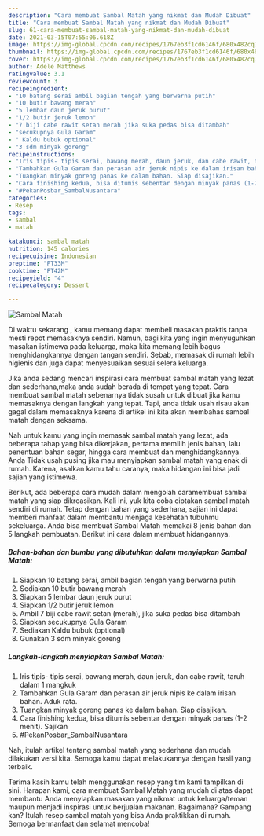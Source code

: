 ```yaml
---
description: "Cara membuat Sambal Matah yang nikmat dan Mudah Dibuat"
title: "Cara membuat Sambal Matah yang nikmat dan Mudah Dibuat"
slug: 61-cara-membuat-sambal-matah-yang-nikmat-dan-mudah-dibuat
date: 2021-03-15T07:55:06.618Z
image: https://img-global.cpcdn.com/recipes/1767eb3f1cd6146f/680x482cq70/sambal-matah-foto-resep-utama.jpg
thumbnail: https://img-global.cpcdn.com/recipes/1767eb3f1cd6146f/680x482cq70/sambal-matah-foto-resep-utama.jpg
cover: https://img-global.cpcdn.com/recipes/1767eb3f1cd6146f/680x482cq70/sambal-matah-foto-resep-utama.jpg
author: Adele Matthews
ratingvalue: 3.1
reviewcount: 3
recipeingredient:
- "10 batang serai ambil bagian tengah yang berwarna putih"
- "10 butir bawang merah"
- "5 lembar daun jeruk purut"
- "1/2 butir jeruk lemon"
- "7 biji cabe rawit setan merah jika suka pedas bisa ditambah"
- "secukupnya Gula Garam"
- " Kaldu bubuk optional"
- "3 sdm minyak goreng"
recipeinstructions:
- "Iris tipis- tipis serai, bawang merah, daun jeruk, dan cabe rawit, taruh dalam 1 mangkuk"
- "Tambahkan Gula Garam dan perasan air jeruk nipis ke dalam irisan bahan. Aduk rata."
- "Tuangkan minyak goreng panas ke dalam bahan. Siap disajikan."
- "Cara finishing kedua, bisa ditumis sebentar dengan minyak panas (1-2 menit). Sajikan"
- "#PekanPosbar_SambalNusantara"
categories:
- Resep
tags:
- sambal
- matah

katakunci: sambal matah 
nutrition: 145 calories
recipecuisine: Indonesian
preptime: "PT33M"
cooktime: "PT42M"
recipeyield: "4"
recipecategory: Dessert

---
```



![Sambal Matah](https://img-global.cpcdn.com/recipes/1767eb3f1cd6146f/680x482cq70/sambal-matah-foto-resep-utama.jpg)

Di waktu  sekarang , kamu memang dapat membeli masakan praktis tanpa mesti repot memasaknya sendiri. Namun, bagi kita yang ingin menyuguhkan masakan istimewa pada keluarga, maka kita memang lebih bagus menghidangkannya dengan tangan sendiri. Sebab, memasak di rumah lebih higienis dan juga dapat menyesuaikan sesuai selera keluarga.

Jika anda sedang mencari inspirasi cara membuat sambal matah yang lezat dan sederhana,maka anda sudah berada di tempat yang tepat. Cara membuat sambal matah  sebenarnya tidak susah untuk dibuat jika kamu memasaknya dengan langkah yang tepat. Tapi, anda tidak usah risau akan gagal dalam memasaknya 
karena di artikel ini kita akan membahas sambal matah dengan seksama.  



Nah untuk kamu yang ingin memasak sambal matah yang lezat, ada beberapa tahap yang bisa dikerjakan, pertama memilih jenis bahan, lalu penentuan bahan segar, hingga cara membuat dan menghidangkannya. Anda Tidak usah pusing jika mau menyiapkan sambal matah yang enak di rumah. Karena, asalkan kamu  tahu caranya, maka hidangan ini bisa jadi sajian yang istimewa.

Berikut, ada beberapa cara mudah dalam mengolah caramembuat sambal matah yang siap dikreasikan. Kali ini, yuk kita coba ciptakan sambal matah sendiri di rumah. Tetap dengan bahan yang sederhana, sajian ini dapat memberi manfaat dalam membantu menjaga kesehatan tubuhmu sekeluarga. Anda bisa membuat Sambal Matah memakai 8 jenis bahan dan 5 langkah pembuatan. Berikut ini cara dalam membuat hidangannya.

<!--inarticleads1-->

##### Bahan-bahan dan bumbu yang dibutuhkan dalam menyiapkan Sambal Matah:

1. Siapkan 10 batang serai, ambil bagian tengah yang berwarna putih
1. Sediakan 10 butir bawang merah
1. Siapkan 5 lembar daun jeruk purut
1. Siapkan 1/2 butir jeruk lemon
1. Ambil 7 biji cabe rawit setan (merah), jika suka pedas bisa ditambah
1. Siapkan secukupnya Gula Garam
1. Sediakan  Kaldu bubuk (optional)
1. Gunakan 3 sdm minyak goreng




<!--inarticleads2-->

##### Langkah-langkah menyiapkan Sambal Matah:

1. Iris tipis- tipis serai, bawang merah, daun jeruk, dan cabe rawit, taruh dalam 1 mangkuk
1. Tambahkan Gula Garam dan perasan air jeruk nipis ke dalam irisan bahan. Aduk rata.
1. Tuangkan minyak goreng panas ke dalam bahan. Siap disajikan.
1. Cara finishing kedua, bisa ditumis sebentar dengan minyak panas (1-2 menit). Sajikan
1. #PekanPosbar_SambalNusantara




Nah, itulah artikel tentang  sambal matah  yang sederhana dan mudah dilakukan versi kita. Semoga kamu dapat melakukannya dengan hasil yang terbaik. 

Terima kasih kamu telah menggunakan resep yang tim kami tampilkan di sini. Harapan kami, cara membuat  Sambal Matah yang mudah di atas dapat membantu Anda menyiapkan masakan yang nikmat untuk keluarga/teman maupun menjadi inspirasi untuk berjualan makanan. Bagaimana? Gampang kan? Itulah resep sambal matah yang bisa Anda praktikkan di rumah. Semoga bermanfaat dan selamat mencoba!

